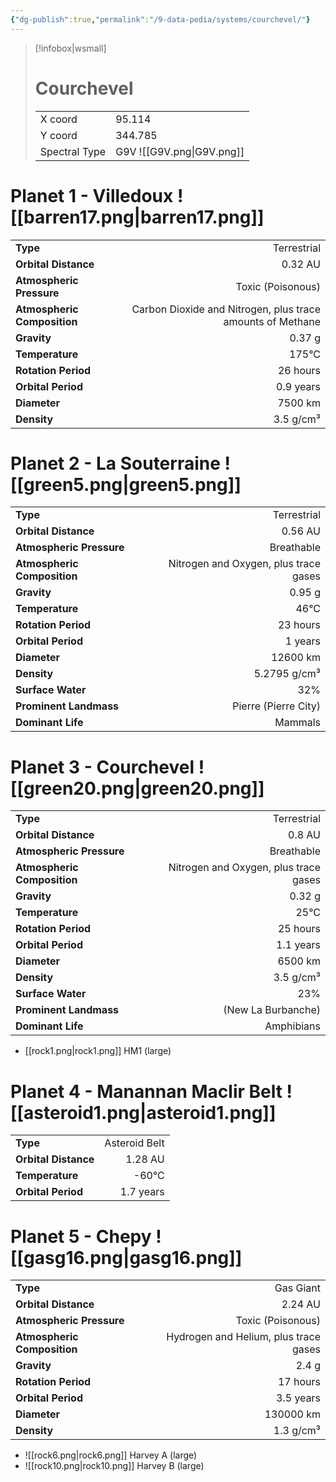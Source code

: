 ```yaml
---
{"dg-publish":true,"permalink":"/9-data-pedia/systems/courchevel/"}
---
```


> [!infobox|wsmall]
> # Courchevel
> | | |
> | - | - |
> | X coord | 95.114 |
> | Y coord| 344.785 |
> | Spectral Type | G9V ![[G9V.png\|G9V.png]] |

# Planet 1 - Villedoux ![[barren17.png\|barren17.png]]
|                             |                           |
| --------------------------- | -------------------------:|
| **Type**                    |             Terrestrial |
| **Orbital Distance**        |   0.32 AU |
| **Atmospheric Pressure**    |       Toxic (Poisonous) |
| **Atmospheric Composition** |      Carbon Dioxide and Nitrogen, plus trace amounts of Methane |
| **Gravity**                 |        0.37 g |
| **Temperature**             |    175°C |
| **Rotation Period**         |  26 hours |
| **Orbital Period** | 0.9 years |
| **Diameter**                |      7500 km | 
| **Density**                 |    3.5 g/cm³ |





# Planet 2 - La Souterraine ![[green5.png\|green5.png]]
|                             |                           |
| --------------------------- | -------------------------:|
| **Type**                    |             Terrestrial |
| **Orbital Distance**        |   0.56 AU |
| **Atmospheric Pressure**    |       Breathable |
| **Atmospheric Composition** |      Nitrogen and Oxygen, plus trace gases |
| **Gravity**                 |        0.95 g |
| **Temperature**             |    46°C |
| **Rotation Period**         |  23 hours |
| **Orbital Period** | 1 years |
| **Diameter**                |      12600 km | 
| **Density**                 |    5.2795 g/cm³ |
| **Surface Water**           |           32% | 
| **Prominent Landmass**      |         Pierre (Pierre City) | 
| **Dominant Life**           |         Mammals |





# Planet 3 - Courchevel ![[green20.png\|green20.png]]
|                             |                           |
| --------------------------- | -------------------------:|
| **Type**                    |             Terrestrial |
| **Orbital Distance**        |   0.8 AU |
| **Atmospheric Pressure**    |       Breathable |
| **Atmospheric Composition** |      Nitrogen and Oxygen, plus trace gases |
| **Gravity**                 |        0.32 g |
| **Temperature**             |    25°C |
| **Rotation Period**         |  25 hours |
| **Orbital Period** | 1.1 years |
| **Diameter**                |      6500 km | 
| **Density**                 |    3.5 g/cm³ |
| **Surface Water**           |           23% | 
| **Prominent Landmass**      |         (New La Burbanche) | 
| **Dominant Life**           |         Amphibians |



- [[rock1.png\|rock1.png]] HM1 (large)

# Planet 4 - Manannan Maclir Belt ![[asteroid1.png\|asteroid1.png]]
|                             |                           |
| --------------------------- | -------------------------:|
| **Type**                    |             Asteroid Belt |
| **Orbital Distance**        |   1.28 AU |
| **Temperature**             |    -60°C |
| **Orbital Period** | 1.7 years |





# Planet 5 - Chepy ![[gasg16.png\|gasg16.png]]
|                             |                           |
| --------------------------- | -------------------------:|
| **Type**                    |             Gas Giant |
| **Orbital Distance**        |   2.24 AU |
| **Atmospheric Pressure**    |       Toxic (Poisonous) |
| **Atmospheric Composition** |      Hydrogen and Helium, plus trace gases |
| **Gravity**                 |        2.4 g |
| **Rotation Period**         |  17 hours |
| **Orbital Period** | 3.5 years |
| **Diameter**                |      130000 km | 
| **Density**                 |    1.3 g/cm³ |



- ![[rock6.png\|rock6.png]] Harvey A (large)
- ![[rock10.png\|rock10.png]] Harvey B (large)


